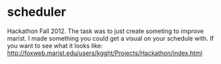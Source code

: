 scheduler
=========

Hackathon Fall 2012. The task was to just create someting to improve marist. 
I made something you could get a visual on your schedule with. 
If you want to see what it looks like: http://foxweb.marist.edu/users/kgght/Projects/Hackathon/index.html
